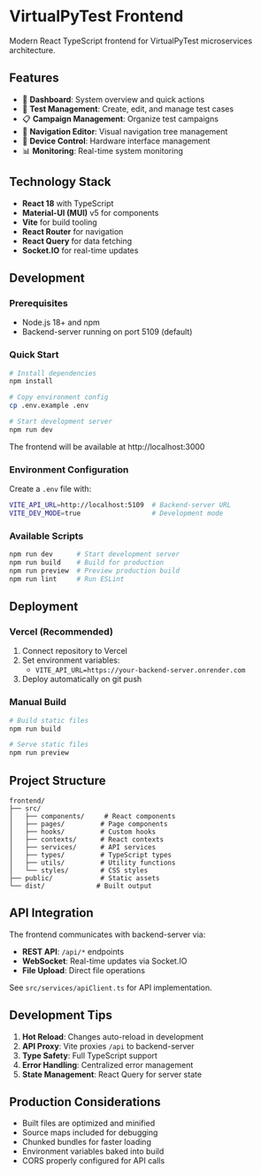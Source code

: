 # VirtualPyTest Frontend

Modern React TypeScript frontend for VirtualPyTest microservices architecture.

## Features

- 🎯 **Dashboard**: System overview and quick actions
- 🧪 **Test Management**: Create, edit, and manage test cases
- 📋 **Campaign Management**: Organize test campaigns
- 🌳 **Navigation Editor**: Visual navigation tree management
- 🔧 **Device Control**: Hardware interface management
- 📊 **Monitoring**: Real-time system monitoring

## Technology Stack

- **React 18** with TypeScript
- **Material-UI (MUI)** v5 for components
- **Vite** for build tooling
- **React Router** for navigation
- **React Query** for data fetching
- **Socket.IO** for real-time updates

## Development

### Prerequisites

- Node.js 18+ and npm
- Backend-server running on port 5109 (default)

### Quick Start

```bash
# Install dependencies
npm install

# Copy environment config
cp .env.example .env

# Start development server
npm run dev
```

The frontend will be available at http://localhost:3000

### Environment Configuration

Create a `.env` file with:

```bash
VITE_API_URL=http://localhost:5109  # Backend-server URL
VITE_DEV_MODE=true                  # Development mode
```

### Available Scripts

```bash
npm run dev      # Start development server
npm run build    # Build for production
npm run preview  # Preview production build
npm run lint     # Run ESLint
```

## Deployment

### Vercel (Recommended)

1. Connect repository to Vercel
2. Set environment variables:
   - `VITE_API_URL=https://your-backend-server.onrender.com`
3. Deploy automatically on git push

### Manual Build

```bash
# Build static files
npm run build

# Serve static files
npm run preview
```

## Project Structure

```
frontend/
├── src/
│   ├── components/     # React components
│   ├── pages/         # Page components
│   ├── hooks/         # Custom hooks
│   ├── contexts/      # React contexts
│   ├── services/      # API services
│   ├── types/         # TypeScript types
│   ├── utils/         # Utility functions
│   └── styles/        # CSS styles
├── public/            # Static assets
└── dist/             # Built output
```

## API Integration

The frontend communicates with backend-server via:

- **REST API**: `/api/*` endpoints
- **WebSocket**: Real-time updates via Socket.IO
- **File Upload**: Direct file operations

See `src/services/apiClient.ts` for API implementation.

## Development Tips

1. **Hot Reload**: Changes auto-reload in development
2. **API Proxy**: Vite proxies `/api` to backend-server
3. **Type Safety**: Full TypeScript support
4. **Error Handling**: Centralized error management
5. **State Management**: React Query for server state

## Production Considerations

- Built files are optimized and minified
- Source maps included for debugging
- Chunked bundles for faster loading
- Environment variables baked into build
- CORS properly configured for API calls 